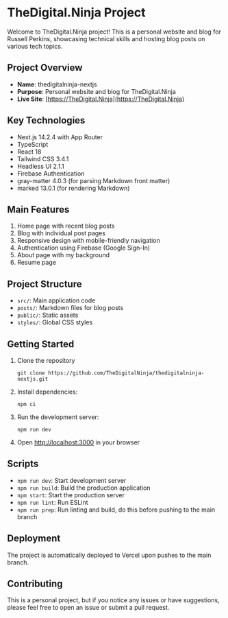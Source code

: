 # TheDigital.Ninja Project

Welcome to TheDigital.Ninja project! This is a personal website and blog for Russell Perkins, showcasing technical skills and hosting blog posts on various tech topics.

## Project Overview

- **Name**: thedigitalninja-nextjs
- **Purpose**: Personal website and blog for TheDigital.Ninja
- **Live Site**: [https://TheDigital.Ninja](https://TheDigital.Ninja)

## Key Technologies

- Next.js 14.2.4 with App Router
- TypeScript
- React 18
- Tailwind CSS 3.4.1
- Headless UI 2.1.1
- Firebase Authentication
- gray-matter 4.0.3 (for parsing Markdown front matter)
- marked 13.0.1 (for rendering Markdown)

## Main Features

1. Home page with recent blog posts
2. Blog with individual post pages
3. Responsive design with mobile-friendly navigation
4. Authentication using Firebase (Google Sign-In)
5. About page with my background
6. Resume page

## Project Structure

- `src/`: Main application code
- `posts/`: Markdown files for blog posts
- `public/`: Static assets
- `styles/`: Global CSS styles

## Getting Started

1. Clone the repository
   ```
   git clone https://github.com/TheDigitalNinja/thedigitalninja-nextjs.git
   ```
2. Install dependencies:
   ```
   npm ci
   ```
3. Run the development server:
   ```
   npm run dev
   ```
4. Open [http://localhost:3000](http://localhost:3000) in your browser

## Scripts

- `npm run dev`: Start development server
- `npm run build`: Build the production application
- `npm start`: Start the production server
- `npm run lint`: Run ESLint
- `npm run prep`: Run linting and build, do this before pushing to the main branch

## Deployment

The project is automatically deployed to Vercel upon pushes to the main branch.

## Contributing

This is a personal project, but if you notice any issues or have suggestions, please feel free to open an issue or submit a pull request.
